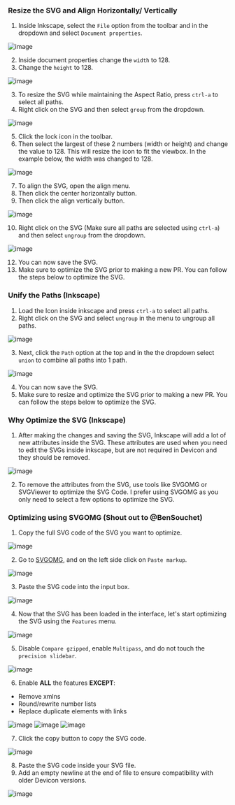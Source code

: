 
### Resize the SVG and Align Horizontally/ Vertically

1. Inside Inkscape, select the `File` option from the toolbar and in the dropdown and select `Document properties`.
   
![image](https://github.com/canaleal/devicon-ui/assets/49886351/a837d718-01c2-4b31-a132-13625c8677cc)


2. Inside document properties change the `width` to 128.
3. Change the `height` to 128.

![image](https://github.com/canaleal/devicon-ui/assets/49886351/271af42a-6475-4876-84e4-781b5cc4cfd1)

3. To resize the SVG while maintaining the Aspect Ratio, press `ctrl-a` to select all paths.
4. Right click on the SVG and then select `group` from the dropdown.

![image](https://github.com/canaleal/devicon-ui/assets/49886351/44fe39b4-1fb6-4b41-b2a1-91d3b99e7942)


5. Click the lock icon in the toolbar.
6. Then select the largest of these 2 numbers (width or height) and change the value to 128. This will resize the icon to fit the viewbox. In the example below, the width was changed to 128.

![image](https://github.com/canaleal/devicon-ui/assets/49886351/09e4a071-a4d5-48d4-a1de-3ce9fe295bc0)

    
7. To align the SVG, open the align menu.
8. Then click the center horizontally button.
9. Then click the align vertically button.

![image](https://github.com/canaleal/devicon-ui/assets/49886351/d9b95a3b-a8e1-49c0-84ea-3c09257886af)


10. Right click on the SVG (Make sure all paths are selected using `ctrl-a`) and then select `ungroup` from the dropdown.

![image](https://github.com/canaleal/devicon-ui/assets/49886351/27666c30-947f-4f7a-b6ec-6cdb50128784)

12. You can now save the SVG.
13. Make sure to optimize the SVG prior to making a new PR. You can follow the steps below to optimize the SVG. 

### Unify the Paths (Inkscape)

1. Load the Icon inside inkscape and press `ctrl-a` to select all paths.
2. Right click on the SVG and select `ungroup` in the menu to ungroup all paths.

![image](https://github.com/canaleal/devicon-ui/assets/49886351/39853416-286d-487f-8f3d-7c65396e2a22)
   
3. Next, click the `Path` option at the top and in the the dropdown select `union` to combine all paths into 1 path.

![image](https://github.com/canaleal/devicon-ui/assets/49886351/219b80e9-c329-4853-b8e4-9f947447a43a)
   
4. You can now save the SVG.
5. Make sure to resize and optimize the SVG prior to making a new PR. You can follow the steps below to optimize the SVG. 


### Why Optimize the SVG (Inkscape)

1. After making the changes and saving the SVG, Inkscape will add a lot of new attributes inside the SVG. These attributes are used when you need to edit the SVGs inside inkscape, but are not required in Devicon and they should be removed.

![image](https://github.com/canaleal/devicon-ui/assets/49886351/ad79212f-b74c-482c-8589-8adde04b0875)


2. To remove the attributes from the SVG, use tools like SVGOMG or SVGViewer to optimize the SVG Code. I prefer using SVGOMG as you only need to select a few options to optimize the SVG.

### Optimizing using SVGOMG (Shout out to @BenSouchet)

1. Copy the full SVG code of the SVG you want to optimize.

![image](https://github.com/canaleal/devicon-ui/assets/49886351/59b640d5-b06d-434b-b3db-972f363e5f4b)
 
2. Go to [SVGOMG](https://jakearchibald.github.io/svgomg/), and on the left side click on `Paste markup`.

![image](https://github.com/canaleal/devicon-ui/assets/49886351/3eadc8cb-7daa-4976-8f21-1b28251b2a5b)

3. Paste the SVG code into the input box.

![image](https://github.com/canaleal/devicon-ui/assets/49886351/a76e687d-233b-47a9-b19e-cadd127413de)
   
4. Now that the SVG has been loaded in the interface, let's start optimizing the SVG using the `Features` menu.

![image](https://github.com/canaleal/devicon-ui/assets/49886351/ac093c5c-6c8a-40ad-ae0a-56ccea992f6e)


5. Disable `Compare gzipped`, enable `Multipass`, and do not touch the `precision slidebar`.

![image](https://github.com/canaleal/devicon-ui/assets/49886351/3111262f-2ca2-469e-b0ba-16a2dec92c9b)

6. Enable **ALL** the features **EXCEPT**:
- Remove xmlns
- Round/rewrite number lists
- Replace duplicate elements with links

![image](https://github.com/canaleal/devicon-ui/assets/49886351/7a6b83cd-8cec-4f74-8e75-8f95a85eb492)
![image](https://github.com/canaleal/devicon-ui/assets/49886351/35d09a87-9cbe-400e-a0b3-3afbe983a908)
![image](https://github.com/canaleal/devicon-ui/assets/49886351/d2545ce7-ef17-4d7b-9075-78a94d88ee47)

7. Click the copy button to copy the SVG code.

![image](https://github.com/canaleal/devicon-ui/assets/49886351/94043ddd-4e19-46ab-b73d-89ced82d4fd6)
 
8. Paste the SVG code inside your SVG file.
10. Add an empty newline at the end of file to ensure compatibility with older Devicon versions. 

![image](https://github.com/canaleal/devicon-ui/assets/49886351/e9a033a3-81db-4c63-89b9-acfc56c883cd)



